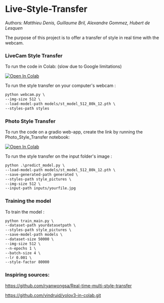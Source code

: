 # Live-Style-Transfer

Authors: *Matthieu Denis, Guillaume Bril, Alexandre Gommez, Hubert de Lesquen*

The purpose of this project is to offer a transfer of style in real time with the webcam.

### LiveCam Style Transfer

To run the code in Colab: (slow due to Google limitations)

[![Open In Colab](https://colab.research.google.com/assets/colab-badge.svg)](https://colab.research.google.com/github/dabidou025/Live-Style-Transfer/blob/main/Live_Style_Transfer.ipynb)

To run the style transfer on your computer's webcam :
```markdown
python webcam.py \
--img-size 512 \
--load-model-path models/st_model_512_80k_12.pth \
--styles-path styles
```
### Photo Style Transfer

To run the code on a gradio web-app, create the link by running the Photo_Style_Transfer notebook: 

[![Open In Colab](https://colab.research.google.com/assets/colab-badge.svg)](https://colab.research.google.com/github/dabidou025/Live-Style-Transfer/blob/main/Photo_Style_Transfer.ipynb)

To run the style transfer on the input folder's image :
```markdown
python .\predict_model.py \
--load-model-path models/st_model_512_80k_12.pth \
--save-generated-path generated \
--styles-path style_pictures \
--img-size 512 \
--input-path inputs/yourfile.jpg
```
### Training the model

To train the model :
```markdown
python train_main.py \
--dataset-path yourdatasetpath \
--styles-path style_pictures \
--save-model-path models \
--dataset-size 50000 \
--img-size 512 \
--n-epochs 1 \
--batch-size 4 \
--lr 0.001 \
--style-factor 80000
```

### Inspiring sources: 

https://github.com/ryanwongsa/Real-time-multi-style-transfer

https://github.com/vindruid/yolov3-in-colab.git
